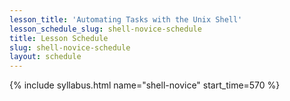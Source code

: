 ```yaml
---
lesson_title: 'Automating Tasks with the Unix Shell'
lesson_schedule_slug: shell-novice-schedule
title: Lesson Schedule
slug: shell-novice-schedule
layout: schedule
---
```

{% include syllabus.html  name="shell-novice" start_time=570 %}